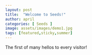 ```yaml
---
layout: post
title:  "Welcome to Seeds!"
author: april
categories: [ Seeds ]
image: assets/images/demo1.jpg
tags: [featured,sticky,summer]
---
```


The first of many hellos to every visitor!